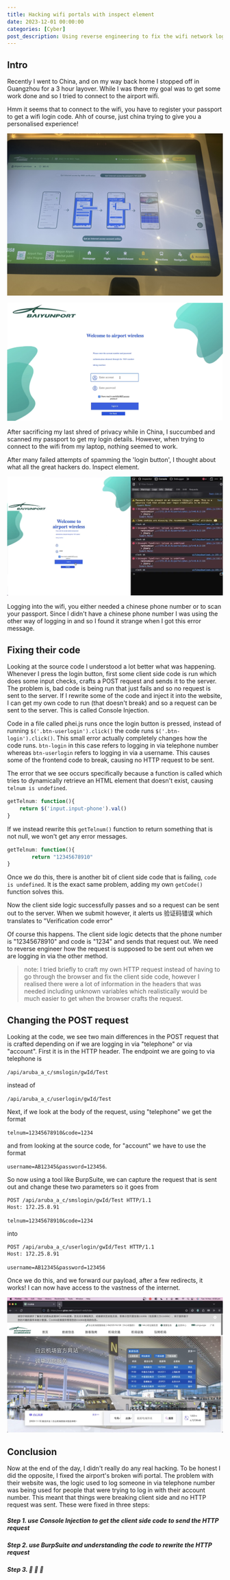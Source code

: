 ```yaml
---
title: Hacking wifi portals with inspect element
date: 2023-12-01 00:00:00
categories: [Cyber]
post_description: Using reverse engineering to fix the wifi network login portal
---
```


## Intro

Recently I went to China, and on my way back home I stopped off in Guangzhou for a 3 hour layover. While I was there my goal was to get some work done and so I tried to connect to the airport wifi.

Hmm it seems that to connect to the wifi, you have to register your passport to get a wifi login code. Ahh of course, just china trying to give you a personalised experience!

![photo of kiosk](/assets/img/hacking_wifi_portal/kiosk.jpg)

![photo of login page](/assets/img/hacking_wifi_portal/login_photo.png)

After sacrificing my last shred of privacy while in China, I succumbed and scanned my passport to get my login details. However, when trying to connect to the wifi from my laptop, nothing seemed to work.

After many failed attempts of spamming the 'login button', I thought about what all the great hackers do. Inspect element.

![error message](/assets/img/hacking_wifi_portal/error_msg.png)

Logging into the wifi, you either needed a chinese phone number or to scan your passport. Since I didn't have a chinese phone number I was using the other way of logging in and so I found it strange when I got this error message.

## Fixing their code

Looking at the source code I understood a lot better what was happening. Whenever I press the login button, first some client side code is run which does some input checks, crafts a POST request and sends it to the server. The problem is, bad code is being run that just fails and so no request is sent to the server. If I rewrite some of the code and inject it into the website, I can get my own code to run (that doesn't break) and so a request can be sent to the server. This is called Console Injection.

Code in a file called phei.js runs once the login button is pressed, instead of running
`$('.btn-userlogin').click()` the code runs `$('.btn-login').click()`. This small error actually completely changes how the code runs. `btn-login` in this case refers to logging in via telephone number whereas `btn-userlogin` refers to logging in via a username. This causes some of the frontend code to break, causing no HTTP request to be sent.

The error that we see occurs specifically because a function is called which tries to dynamically retrieve an HTML element that doesn't exist, causing `telnum is undefined`.

```js
getTelnum: function(){
	return $('input.input-phone').val()
}
```

If we instead rewrite this `getTelnum()` function to return something that is not null, we won't get any error messages.

```js
getTelnum: function(){
        return "12345678910"
}
```

Once we do this, there is another bit of client side code that is failing, `code is undefined`. It is the exact same problem, adding my own `getCode()` function solves this.

Now the client side logic successfully passes and so a request can be sent out to the server. When we submit however, it alerts us 验证码错误 which translates to "Verification code error"

Of course this happens. The client side logic detects that the phone number is "12345678910" and code is "1234" and sends that request out. We need to reverse engineer how the request is supposed to be sent out when we are logging in via the other method.

> note: I tried briefly to craft my own HTTP request instead of having to go through the browser and fix the client side code, however I realised there were a lot of information in the headers that was needed including unknown variables which realistically would be much easier to get when the browser crafts the request.

## Changing the POST request

Looking at the code, we see two main differences in the POST request that is crafted depending on if we are logging in via "telephone" or via "account". First it is in the HTTP header. The endpoint we are going to via telephone is

`/api/aruba_a_c/smslogin/gwId/Test`

instead of

`/api/aruba_a_c/userlogin/gwId/Test`

Next, if we look at the body of the request, using "telephone" we get the format

`telnum=12345678910&code=1234`

and from looking at the source code, for "account" we have to use the format

`username=AB12345&password=123456`.

So now using a tool like BurpSuite, we can capture the request that is sent out and change these two parameters so it goes from

```http
POST /api/aruba_a_c/smslogin/gwId/Test HTTP/1.1
Host: 172.25.8.91

telnum=12345678910&code=1234
```

into

```http
POST /api/aruba_a_c/userlogin/gwId/Test HTTP/1.1
Host: 172.25.8.91

username=AB12345&password=123456
```

Once we do this, and we forward our payload, after a few redirects, it works! I can now have access to the vastness of the internet.

![success](/assets/img/hacking_wifi_portal/success.png)

## Conclusion

Now at the end of the day, I didn't really do any real hacking. To be honest I did the opposite, I fixed the airport's broken wifi portal. The problem with their website was, the logic used to log someone in via telephone number was being used for people that were trying to log in with their account number. This meant that things were breaking client side and no HTTP request was sent. These were fixed in three steps:

##### Step 1. use Console Injection to get the client side code to send the HTTP request

##### Step 2. use BurpSuite and understanding the code to rewrite the HTTP request

##### Step 3. 💸 💸 💸
